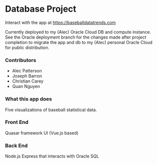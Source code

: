 # Database Project

Interact with the app at https://baseballdatatrends.com

Currently deployed to my (Alec) Oracle Cloud DB and compute instance. See the Oracle deployment branch for the changes made after project completion to migrate the app and db to my (Alec) personal Oracle Cloud for public distribution.

### Contributors

- Alec Patterson
- Joseph Barron
- Christian Carey
- Quan Nguyen

### What this app does

Five visualizations of baseball statistical data. 

### Front End

Quasar framework UI (Vue.js based)

### Back End

Node.js Express that interacts with Oracle SQL 
